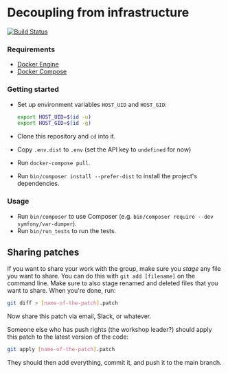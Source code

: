 # Decoupling from infrastructure

[![Build Status](https://travis-ci.org/matthiasnoback/decoupling-from-infrastructure-workshop.svg?branch=master)](https://travis-ci.org/matthiasnoback/decoupling-from-infrastructure-workshop)

### Requirements

- [Docker Engine](https://docs.docker.com/engine/installation/)
- [Docker Compose](https://docs.docker.com/compose/install/)

### Getting started

- Set up environment variables `HOST_UID` and `HOST_GID`:

    ~~~bash
    export HOST_UID=$(id -u)
    export HOST_GID=$(id -g)
    ~~~

- Clone this repository and `cd` into it.
- Copy `.env.dist` to `.env` (set the API key to `undefined` for now)
- Run `docker-compose pull`.
- Run `bin/composer install --prefer-dist` to install the project's dependencies.

### Usage

- Run `bin/composer` to use Composer (e.g. `bin/composer require --dev symfony/var-dumper`).
- Run `bin/run_tests` to run the tests.

## Sharing patches

If you want to share your work with the group, make sure you _stage_ any file you want to share. You can do this with `git add [filename]` on the command line. Make sure to also stage renamed and deleted files that you want to share. When you're done, run:

```bash
git diff > [name-of-the-patch].patch
```

Now share this patch via email, Slack, or whatever.

Someone else who has push rights (the workshop leader?) should apply this patch to the latest version of the code:

```bash
git apply [name-of-the-patch].patch
```

They should then add everything, commit it, and push it to the main branch.

